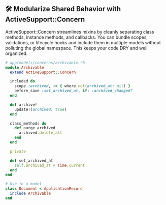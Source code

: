 ## 🛠️ Modularize Shared Behavior with ActiveSupport::Concern

ActiveSupport::Concern streamlines mixins by cleanly separating class methods, instance methods, and callbacks. You can bundle scopes, validations, or lifecycle hooks and include them in multiple models without polluting the global namespace. This keeps your code DRY and well organized.

```ruby
# app/models/concerns/archivable.rb
module Archivable
  extend ActiveSupport::Concern

  included do
    scope :archived, -> { where.not(archived_at: nil) }
    before_save :set_archived_at, if: :archived_changed?
  end

  def archive!
    update!(archived: true)
  end

  class_methods do
    def purge_archived
      archived.delete_all
    end
  end

  private

  def set_archived_at
    self.archived_at = Time.current
  end
end

# Use in a model
class Document < ApplicationRecord
  include Archivable
end
```

